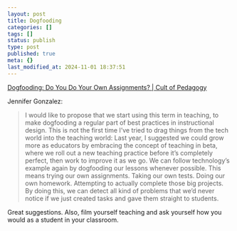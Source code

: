 ```yaml
---
layout: post
title: Dogfooding
categories: []
tags: []
status: publish
type: post
published: true
meta: {}
last_modified_at: 2024-11-01 18:37:51
---
```


[Dogfooding: Do You Do Your Own Assignments? | Cult of Pedagogy](http://www.cultofpedagogy.com/dogfooding/)


Jennifer Gonzalez:


>I would like to propose that we start using this term in teaching, to make dogfooding a regular part of best practices in instructional design. This is not the first time I’ve tried to drag things from the tech world into the teaching world: Last year, I suggested we could grow more as educators by embracing the concept of teaching in beta, where we roll out a new teaching practice before it’s completely perfect, then work to improve it as we go. We can follow technology’s example again by dogfooding our lessons whenever possible. This means trying our own assignments. Taking our own tests. Doing our own homework. Attempting to actually complete those big projects. By doing this, we can detect all kind of problems that we’d never notice if we just created tasks and gave them straight to students.



Great suggestions. Also, film yourself teaching and ask yourself how you would as a student in your classroom.

